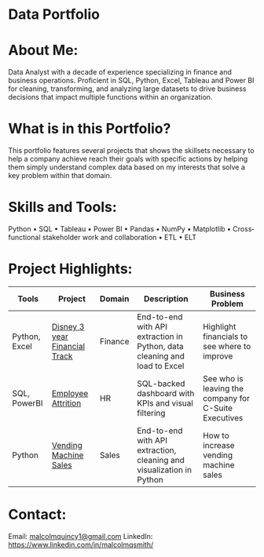 # Data Portfolio

# About Me:

Data Analyst with a decade of experience specializing in finance and business operations. Proficient in SQL, Python, Excel, Tableau and Power
BI for cleaning, transforming, and analyzing large datasets to drive business decisions that impact multiple functions within an organization. 

# What is in this Portfolio?
This portfolio features several projects that shows the skillsets necessary to help a company achieve reach their goals with specific actions by helping them simply understand complex data based on my interests that solve a key problem within that domain.

# Skills and Tools:
Python • SQL • Tableau • Power BI • Pandas • NumPy • Matplotlib • Cross‐functional stakeholder work and collaboration • ETL • ELT


# Project Highlights:

| Tools            | Project                   | Domain                                              | Description                                               | Business Problem 
|------------------|-----------------------------|-----------------------------------------------------|-----------------------------------------------------------|------------------
| Python, Excel    | [Disney 3 year Financial Track](ExcelProjects/DisneyFinancialAnalysis)| Finance                                           | End-to-end with API extraction in Python, data cleaning and load to Excel | Highlight financials to see where to improve 
| SQL, PowerBI     | [Employee Attrition](SQLProjects/EmployeeAttrition)      | HR                                                  | SQL-backed dashboard with KPIs and visual filtering       | See who is leaving the company for C-Suite Executives
| Python           | [Vending Machine Sales](PythonProjects/VendingMachineSales)      | Sales                                                | End-to-end with API extraction, cleaning and visualization in Python      | How to increase vending machine sales 

# Contact:
Email: malcolmquincy1@gmail.com
LinkedIn: https://www.linkedin.com/in/malcolmqsmith/
